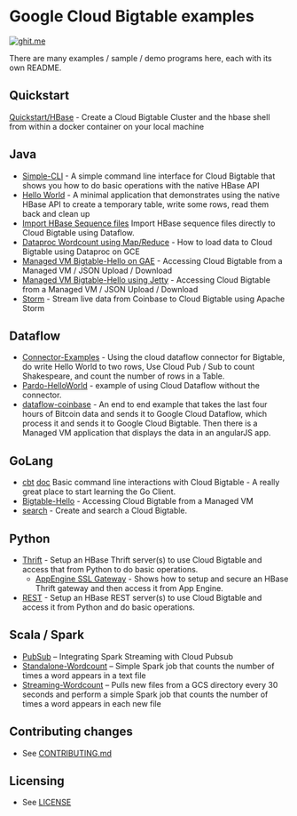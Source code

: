 # Google Cloud Bigtable examples
[![ghit.me](https://ghit.me/badge.svg?repo=googlecloudplatform/cloud-bigtable-examples)](https://ghit.me/repo/googlecloudplatform/cloud-bigtable-examples)

There are many examples / sample / demo programs here, each with its own README.

## Quickstart
[Quickstart/HBase](quickstart) - Create a Cloud Bigtable Cluster and the hbase shell from within a docker container on your local machine

## Java
* [Simple-CLI](java/simple-cli) - A simple command line interface for Cloud Bigtable that shows you how to do basic operations with the native HBase API
* [Hello World](java/hello-world) - A minimal application that demonstrates using the native HBase API to create a temporary table, write some rows, read them back and clean up
* [Import HBase Sequence files](java/dataflow-import-examples) Import HBase sequence files directly to Cloud Bigtable using Dataflow.
* [Dataproc Wordcount using Map/Reduce](java/dataproc-wordcount) - How to load data to Cloud Bigtable using Dataproc on GCE
* [Managed VM Bigtable-Hello on GAE](java/managed-vm-gae) - Accessing Cloud Bigtable from a Managed VM / JSON Upload / Download
* [Managed VM Bigtable-Hello using Jetty](java/jetty-managed-vm) - Accessing Cloud Bigtable from a Managed VM / JSON Upload / Download
* [Storm](java/storm) - Stream live data from Coinbase to Cloud Bigtable using Apache Storm

## Dataflow
* [Connector-Examples](java/dataflow-connector-examples) - Using the cloud dataflow connector for Bigtable, do write Hello World to two rows, Use Cloud Pub / Sub to count Shakespeare, and count the number of rows in a Table.
* [Pardo-HelloWorld](java/dataflow-pardo-helloworld) - example of using Cloud Dataflow without the connector.
* [dataflow-coinbase](java/dataflow-coinbase) - An end to end example that takes the last four hours of Bitcoin data and sends it to Google Cloud Dataflow, which process it and sends it to Google Cloud Bigtable.  Then there is a Managed VM application that displays the data in an angularJS app.

## GoLang
* [cbt](https://github.com/GoogleCloudPlatform/gcloud-golang/tree/master/bigtable/cmd/cbt) [doc](https://godoc.org/google.golang.org/cloud/bigtable/cmd/cbt) Basic command line interactions with Cloud Bigtable - A really great place to start learning the Go Client.
* [Bigtable-Hello](https://github.com/GoogleCloudPlatform/gcloud-golang/tree/master/examples/bigtable/bigtable-hello) - Accessing Cloud Bigtable from a Managed VM
* [search](https://github.com/GoogleCloudPlatform/gcloud-golang/tree/master/examples/bigtable/search) - Create and search a Cloud Bigtable.

## Python
* [Thrift](python/thrift) - Setup an HBase Thrift server(s) to use Cloud Bigtable and access that from Python to do basic operations.
  * [AppEngine SSL Gateway](python/thrift/appengine-ssl-gateway) - Shows how to setup and secure an HBase Thrift gateway and then access it from App Engine.
* [REST](python/rest) - Setup an HBase REST server(s) to use Cloud Bigtable and access it from Python and do basic operations.

## Scala / Spark
* [PubSub](https://github.com/GoogleCloudPlatform/cloud-bigtable-examples/tree/master/scala/spark-pubsub) – Integrating Spark Streaming with Cloud Pubsub
* [Standalone-Wordcount](https://github.com/GoogleCloudPlatform/cloud-bigtable-examples/tree/master/scala/spark-standalone-wordcount) – Simple Spark job that counts the number of times a word appears in a text file
* [Streaming-Wordcount](https://github.com/GoogleCloudPlatform/cloud-bigtable-examples/tree/master/scala/spark-streaming-wordcount) – Pulls new files from a GCS directory every 30 seconds and perform a simple Spark job that counts the number of times a word appears in each new file

## Contributing changes
* See [CONTRIBUTING.md](CONTRIBUTING.md)


## Licensing
* See [LICENSE](LICENSE)

